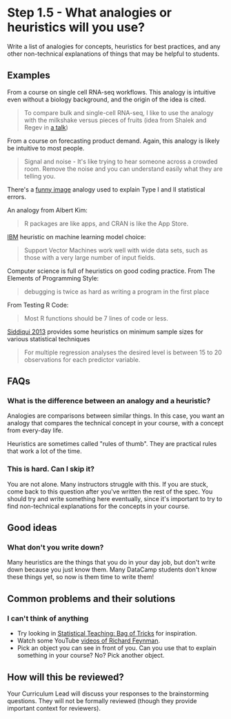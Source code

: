 # Step 1.5 - What analogies or heuristics will you use?

Write a list of analogies for concepts, heuristics for best practices, and any other non-technical explanations of things that may be helpful to students.


## Examples

From a course on single cell RNA-seq workflows. This analogy is intuitive even without a biology background, and the origin of the idea is cited.

> To compare bulk and single-cell RNA-seq, I like to use the analogy with the milkshake versus pieces of fruits (idea from Shalek and Regev in [a talk](https://image.slidesharecdn.com/whyscientistanalyzesinglecells-161116191653/95/why-scientist-analyze-single-cells-4-638.jpg?cb=1501073560))

From a course on forecasting product demand. Again, this analogy is likely be intuitive to most people.

> Signal and noise - It's like trying to hear someone across a crowded room. Remove the noise and you can understand easily what they are telling you.

There's a [funny image](https://effectsizefaq.com/2010/05/31/i-always-get-confused-about-type-i-and-ii-errors-can-you-show-me-something-to-help-me-remember-the-difference) analogy used to explain Type I and II statistical errors.

An analogy from Albert Kim:

> R packages are like apps, and CRAN is like the App Store.

[IBM](https://www.ibm.com/support/knowledgecenter/en/SS3RA7_16.0.0/com.ibm.spss.modeler.help/clementine/jython/clementine/svmnodeslots.htm) heuristic on machine learning model choice:

> Support Vector Machines work well with wide data sets, such as those with a very large number of input fields.

Computer science is full of heuristics on good coding practice. From The Elements of Programming Style:

> debugging is twice as hard as writing a program in the first place

From Testing R Code:

> Most R functions should be 7 lines of code or less.

[Siddiqui 2013](https://pdfs.semanticscholar.org/fa7a/1c2e306b2aa2a4e9f8b15de7075246e1e0ba.pdf) provides some heuristics on minimum sample sizes for various statistical techniques

> For multiple regression analyses the desired level is between 15 to 20 observations for each predictor variable.


## FAQs

### What is the difference between an analogy and a heuristic?

Analogies are comparisons between similar things. In this case, you want an analogy that compares the technical concept in your course, with a concept from every-day life.

Heuristics are sometimes called "rules of thumb". They are practical rules that work a lot of the time.

### This is hard. Can I skip it?

You are not alone. Many instructors struggle with this. If you are stuck, come back to this question after you've written the rest of the spec. You should try and write something here eventually, since it's important to try to find non-technical explanations for the concepts in your course.


## Good ideas

### What don't you write down?

Many heuristics are the things that you do in your day job, but don't write down because you just know them. Many DataCamp students don't know these things yet, so now is them time to write them!


## Common problems and their solutions

### I can't think of anything

- Try looking in [Statistical Teaching: Bag of Tricks](http://www.stat.columbia.edu/%7Egelman/bag-of-tricks/) for inspiration.
- Watch some YouTube [videos of Richard Feynman](https://www.youtube.com/results?search_query=richard+feynman).
- Pick an object you can see in front of you. Can you use that to explain something in your course? No? Pick another object.

## How will this be reviewed?

Your Curriculum Lead will discuss your responses to the brainstorming questions. They will not be formally reviewed (though they provide important context for reviewers).
